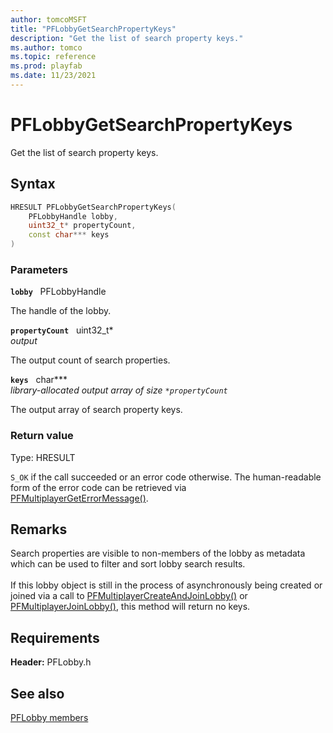 ```yaml
---
author: tomcoMSFT
title: "PFLobbyGetSearchPropertyKeys"
description: "Get the list of search property keys."
ms.author: tomco
ms.topic: reference
ms.prod: playfab
ms.date: 11/23/2021
---
```


# PFLobbyGetSearchPropertyKeys  

Get the list of search property keys.  

## Syntax  
  
```cpp
HRESULT PFLobbyGetSearchPropertyKeys(  
    PFLobbyHandle lobby,  
    uint32_t* propertyCount,  
    const char*** keys  
)  
```  
  
### Parameters  
  
**`lobby`** &nbsp; PFLobbyHandle  
  
The handle of the lobby.  
  
**`propertyCount`** &nbsp; uint32_t*  
*output*  
  
The output count of search properties.  
  
**`keys`** &nbsp; char***  
*library-allocated output array of size `*propertyCount`*  
  
The output array of search property keys.  
  
  
### Return value
Type: HRESULT
  
```S_OK``` if the call succeeded or an error code otherwise. The human-readable form of the error code can be retrieved via [PFMultiplayerGetErrorMessage()](../../pfmultiplayer/functions/pfmultiplayergeterrormessage.md).
  
## Remarks  
  
Search properties are visible to non-members of the lobby as metadata which can be used to filter and sort lobby search results. <br /><br /> If this lobby object is still in the process of asynchronously being created or joined via a call to [PFMultiplayerCreateAndJoinLobby()](pfmultiplayercreateandjoinlobby.md) or [PFMultiplayerJoinLobby()](pfmultiplayerjoinlobby.md), this method will return no keys.
  
## Requirements  
  
**Header:** PFLobby.h
  
## See also  
[PFLobby members](../pflobby_members.md)  

  
  
